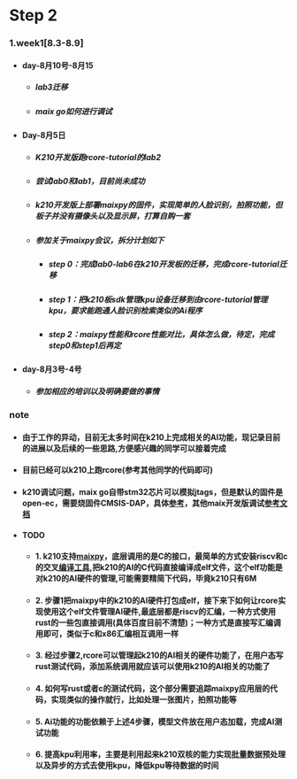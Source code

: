 # Step 2
### 1.week1[8.3-8.9]

  - #### day-8月10号-8月15
    * ##### lab3迁移
    * ##### maix go如何进行调试
  
  - #### Day-8月5日
    * ##### K210开发版跑rcore-tutorial的lab2
    * ##### 尝试lab0和lab1，目前尚未成功
    * ##### k210开发版上部署maixpy的固件，实现简单的人脸识别，拍照功能，但板子并没有摄像头以及显示屏，打算自购一套
    * ##### 参加关于maixpy会议，拆分计划如下
      + ##### step 0：完成lab0-lab6在k210开发板的迁移，完成rcore-tutorial迁移
      + ##### step 1：把k210板sdk管理kpu设备迁移到由rcore-tutorial管理kpu，要求能跑通人脸识别检索类似的Ai程序
      + ##### step 2：maixpy性能和rcore性能对比，具体怎么做，待定，完成step0和step1后再定
  - #### day-8月3号-4号
    * ##### 参加相应的培训以及明确要做的事情

### note
  - #### 由于工作的异动，目前无太多时间在k210上完成相关的AI功能，现记录目前的进展以及后续的一些思路,方便感兴趣的同学可以接着完成
  - #### 目前已经可以k210上跑rcore(参考其他同学的代码即可)
  - #### k210调试问题，maix go自带stm32芯片可以模拟jtags，但是默认的固件是open-ec，需要烧固件CMSIS-DAP，具体[参考](https://cn.maixpy.sipeed.com/dev/zh/develop_kit_board/get_hardware.html?h=调试)，其他maix开发版调试[参考文档](https://cn.maixpy.sipeed.com/dev/zh/develop_kit_board/get_hardware.html?h=调试)
  - #### TODO
    - #### 1. k210支持[maixpy](https://github.com/sipeed/MaixPy)，底层调用的是C的接口，最简单的方式安装riscv和c的交叉[编译工具](https://github.com/riscv/riscv-gnu-toolchain),把k210的AI的C代码直接编译成elf文件，这个elf功能是对k210的AI硬件的管理,可能需要精简下代码，毕竟k210只有6M
    - #### 2. 步骤1把maixpy中的k210的AI硬件打包成elf，接下来下如何让rcore实现使用这个elf文件管理AI硬件,最底层都是riscv的汇编，一种方式使用rust的一些包直接调用(具体百度目前不清楚)；一种方式是直接写汇编调用即可，类似于c和x86汇编相互调用一样
    - #### 3. 经过步骤2,rcore可以管理起k210的AI相关的硬件功能了，在用户态写rust测试代码，添加系统调用就应该可以使用k210的AI相关的功能了
    - #### 4. 如何写rust或者c的测试代码，这个部分需要追踪maixpy应用层的代码，实现类似的操作就行，比如处理一张图片，拍照功能等
    - #### 5. Ai功能的功能依赖于上述4步骤，模型文件放在用户态加载，完成AI测试功能
    - #### 6. 提高kpu利用率，主要是利用起来k210双核的能力实现批量数据预处理以及异步的方式去使用kpu，降低kpu等待数据的时间


      
  <!-- - #### Day-7月5日
    * #####  rust视频观看(B站令狐一冲)
  - #### Day-7月6日
    * #####  rust by example(1-12章学习)
  - #### Day-7月7日
    * #####  rust by example(完成)
    * #####  rustlings(70%完成)
  - #### Day-7月8日
    * #####  完成rustlings，对option，result理解不是很好，需要多练习下相关编程的代码
    * #####  RISC-V指令集的学习以及riscv-tools安装，尚未安装成功
  - #### Day-7月9日
    * #####  RISC-V指令集的学习以及riscv-tools安装，编译成功，目前汇编感觉问题不大，卡在如何riscv汇编输出字符串到屏幕上，待解决
  - #### Day-7月10日
    * #####  RISC-V指令集的学习,不清楚riscv汇编如何向屏幕输出字符串，目前已经提了issue
    * #####  rust15道题，目前做了4道，视频学习资料已经看完，我计划是两周内完成riscv汇编学习已经rust相关练习题
      - ###### 1.[链表，静态双向链表，动态双向链表实现](https://github.com/shiweiwww/rcore/tree/master/exercis/exe1)
      - ###### 2.[栈和队列实现](https://github.com/shiweiwww/rcore/tree/master/exercis/exe2)
      - ###### 3.[一个简单的统计引擎](https://github.com/shiweiwww/rcore/tree/master/exercis/exe3)
      - ###### 4.[输入输出和文件](https://github.com/shiweiwww/rcore/tree/master/exercis/exe4) -->
